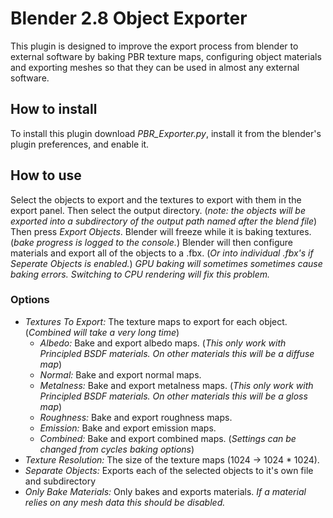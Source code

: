 # Blender 2.8 Object Exporter
This plugin is designed to improve the export process from blender to external software by baking PBR texture maps, configuring object materials and exporting meshes so that they can be used in almost any external software.
## How to install
To install this plugin download *PBR_Exporter.py*, install it from the blender's plugin preferences, and enable it.
## How to use
Select the objects to export and the textures to export with them in the export panel. Then select the output directory. (*note: the objects will be exported into a subdirectory of the output path named after the blend file*) Then press *Export Objects*. Blender will freeze while it is baking textures. (*bake progress is logged to the console.*) Blender will then configure materials and export all of the objects to a .fbx. (*Or into individual .fbx's if Seperate Objects is enabled.*)
*GPU baking will sometimes sometimes cause baking errors. Switching to CPU rendering will fix this problem.*

### Options
- *Textures To Export:* The texture maps to export for each object. (*Combined will take a very long time*)
	- *Albedo:* Bake and export albedo maps. (*This only work with Principled BSDF materials. On other materials this will be a diffuse map*) 
	- *Normal:* Bake and export normal maps.
	- *Metalness:* Bake and export metalness maps. (*This only work with Principled BSDF materials. On other materials this will be a gloss map*) 
	- *Roughness:* Bake and export roughness maps.
	- *Emission:* Bake and export emission maps.
	- *Combined:* Bake and export combined maps. (*Settings can be changed from cycles baking options*)
- *Texture Resolution:* The size of the texture maps (1024 -> 1024 * 1024).
- *Separate Objects:* Exports each of the selected objects to it's own file and subdirectory
- *Only Bake Materials:* Only bakes and exports materials. *If a material relies on any mesh data this should be disabled.*
